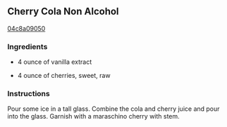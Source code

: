 ## Cherry Cola Non Alcohol

[04c8a09050](http://www.food.com/recipe/cherry-cola-non-alcohol-274281)

### Ingredients

 - 4 ounce of vanilla extract

 - 4 ounce of cherries, sweet, raw

### Instructions

Pour some ice in a tall glass. Combine the cola and cherry juice and pour into the glass. Garnish with a maraschino cherry with stem.